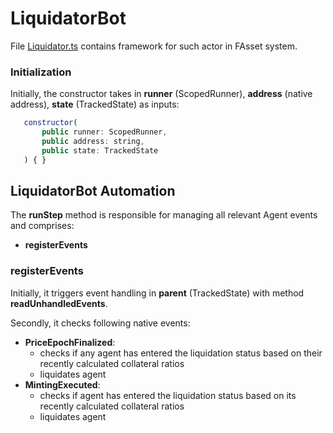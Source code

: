 # LiquidatorBot

File [Liquidator.ts](../../src/actors/Liquidator.ts) contains framework for such actor in FAsset system.

### Initialization

Initially, the constructor takes in **runner** (ScopedRunner), **address** (native address), **state** (TrackedState) as inputs:

```javascript
   constructor(
       public runner: ScopedRunner,
       public address: string,
       public state: TrackedState
   ) { }
```

## LiquidatorBot Automation

The **runStep** method is responsible for managing all relevant Agent events and comprises:

-   **registerEvents**

### registerEvents

Initially, it triggers event handling in **parent** (TrackedState) with method **readUnhandledEvents**.

Secondly, it checks following native events:

-   **PriceEpochFinalized**:
    -   checks if any agent has entered the liquidation status based on their recently calculated collateral ratios
    -   liquidates agent
-   **MintingExecuted**:
    -   checks if agent has entered the liquidation status based on its recently calculated collateral ratios
    -   liquidates agent
